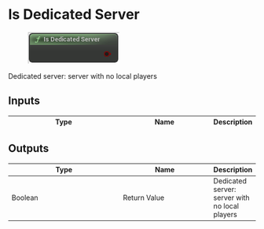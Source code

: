 # Is Dedicated Server

<div align="left" data-full-width="false">

<figure><img src="Is_Dedicated_Server.png" alt=""><figcaption></figcaption></figure>

</div>

Dedicated server: server with no local players

## Inputs

<table>
<thead><tr><th width="250">Type</th><th width="200">Name</th><th>Description</th></tr></thead>
<tbody>
</tbody>
</table>

## Outputs

<table>
<thead><tr><th width="250">Type</th><th width="200">Name</th><th>Description</th></tr></thead>
<tbody>
<tr><td>Boolean</td><td>Return Value</td><td>Dedicated server: server with no local players</td></tr>
</tbody>
</table>